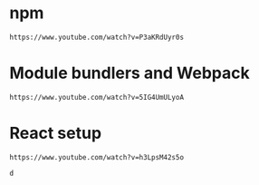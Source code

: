 # npm
    https://www.youtube.com/watch?v=P3aKRdUyr0s
# Module bundlers and Webpack
    https://www.youtube.com/watch?v=5IG4UmULyoA
# React setup
	https://www.youtube.com/watch?v=h3LpsM42s5o

    d